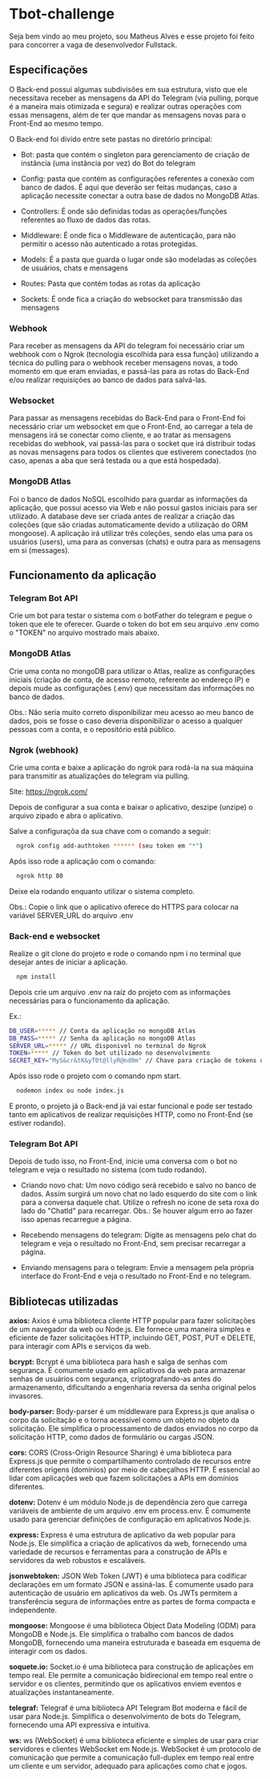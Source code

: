 

# Tbot-challenge

Seja bem vindo ao meu projeto, sou Matheus Alves e esse projeto foi feito para concorrer a vaga de desenvolvedor Fullstack.

## Especificações

O Back-end possui algumas subdivisões em sua estrutura, visto que ele necessitava receber as mensagens da API do Telegram (via pulling, porque é a maneira mais otimizada e segura)
e realizar outras operações com essas mensagens, além de ter que mandar as mensagens novas para o Front-End ao mesmo tempo.

O Back-end foi divido entre sete pastas no diretório principal:

- Bot: pasta que contém o singleton para gerenciamento de criação de instância (uma instância por vez) do Bot do telegram

- Config: pasta que contém as configurações referentes a conexão com banco de dados. É aqui que deverão ser feitas mudanças, caso a aplicação necessite conectar a outra base de dados no MongoDB Atlas.

- Controllers: É onde são definidas todas as operações/funções referentes ao fluxo de dados das rotas.

- Middleware: É onde fica o Middleware de autenticação, para não permitir o acesso não autenticado a rotas protegidas.

- Models: É a pasta que guarda o lugar onde são modeladas as coleções de usuários, chats e mensagens

- Routes: Pasta que contém todas as rotas da aplicação

- Sockets: É onde fica a criação do websocket para transmissão das mensagens

### Webhook

Para receber as mensagens da API do telegram foi necessário criar um webhook com o Ngrok (tecnologia escolhida para essa função) utilizando a técnica do pulling para o webhook receber mensagens novas, a todo momento em que eram enviadas, e passá-las para as rotas do Back-End e/ou realizar requisições ao banco de dados para salvá-las.

### Websocket

Para passar as mensagens recebidas do Back-End para o Front-End foi necessário criar um websocket em que o Front-End, ao carregar a tela de mensagens irá se conectar como cliente, e ao tratar as mensagens recebidas do webhook, vai passá-las para o socket que irá distribuir todas as novas mensagens para todos os clientes que estiverem conectados (no caso, apenas a aba que será testada ou a que está hospedada).

### MongoDB Atlas

Foi o banco de dados NoSQL escolhido para guardar as informações da aplicação, que possui acesso via Web e não possui gastos iniciais para ser utilizado. A database deve ser criada antes de realizar a criação das coleções (que são criadas automaticamente devido a utilização do ORM mongoose). A aplicação irá utilizar três coleções, sendo elas uma para os usuários (users), uma para as conversas (chats) e outra para as mensagens em si (messages).

## Funcionamento da aplicação

### Telegram Bot API

Crie um bot para testar o sistema com o botFather do telegram e pegue o token que ele te oferecer. Guarde o token do bot em seu arquivo .env como o "TOKEN" no arquivo mostrado mais abaixo.

### MongoDB Atlas 

Crie uma conta no mongoDB para utilizar o Atlas, realize as configurações iniciais (criação de conta, de acesso remoto, referente ao endereço IP) e depois mude as configurações (.env) que necessitam das informações no banco de dados.

Obs.: Não seria muito correto disponibilizar meu acesso ao meu banco de dados, pois se fosse o caso deveria disponibilizar o acesso a qualquer pessoas com a conta, e o repositório está público.

### Ngrok (webhook)

Crie uma conta e baixe a aplicação do ngrok para rodá-la na sua máquina para transmitir as atualizações do telegram via pulling.

Site: https://ngrok.com/

Depois de configurar a sua conta e baixar o aplicativo, deszipe (unzipe) o arquivo zipado e abra o aplicativo.

Salve a configuraçõa da sua chave com o comando a seguir:

```bash
  ngrok config add-authtoken ****** (seu token em "*")
```

Após isso rode a aplicação com o comando:

```bash
  ngrok http 80
```

Deixe ela rodando enquanto utilizar o sistema completo.

Obs.: Copie o link que o aplicativo oferece do HTTPS para colocar na variável SERVER_URL do arquivo .env

### Back-end e websocket

Realize o git clone do projeto e rode o comando npm i no terminal que desejar antes de iniciar a aplicação.

```bash
  npm install
```

Depois crie um arquivo .env na raíz do projeto com as informações necessárias para o funcionamento da aplicação.

Ex.:

```bash
DB_USER=***** // Conta da aplicação no mongoDB Atlas
DB_PASS=***** // Senha da aplicação no mongoDB Atlas
SERVER_URL=***** // URL disponivel no terminal do Ngrok
TOKEN=***** // Token do bot utilizado no desenvolvimento
SECRET_KEY="MyS&cr&tK&yT0t@llyR@nd0m" // Chave para criação de tokens de autenticação
```

Após isso rode o projeto com o comando npm start.

```bash
  nodemon index ou node index.js
```

E pronto, o projeto já o Back-end já vai estar funcional e pode ser testado tanto em aplicativos de realizar requisições HTTP, como no Front-End (se estiver rodando).

### Telegram Bot API

Depois de tudo isso, no Front-End, inicie uma conversa com o bot no telegram e veja o resultado no sistema (com tudo rodando).

- Criando novo chat: Um novo código será recebido e salvo no banco de dados. Assim surgirá um novo chat no lado esquerdo do site com o link para a conversa daquele chat. Utilize o refresh no icone de seta roxa do lado do "ChatId" para recarregar. Obs.: Se houver algum erro ao fazer isso apenas recarregue a página.

- Recebendo mensagens do telegram: Digite as mensagens pelo chat do telegram e veja o resultado no Front-End, sem precisar recarregar a página. 

- Enviando mensagens para o telegram: Envie a mensagem pela própria interface do Front-End e veja o resultado no Front-End e no telegram.
    
## Bibliotecas utilizadas

**axios:**
Axios é uma biblioteca cliente HTTP popular para fazer solicitações de um navegador da web ou Node.js. Ele fornece uma maneira simples e eficiente de fazer solicitações HTTP, incluindo GET, POST, PUT e DELETE, para interagir com APIs e serviços da web.

**bcrypt:**
Bcrypt é uma biblioteca para hash e salga de senhas com segurança. É comumente usado em aplicativos da web para armazenar senhas de usuários com segurança, criptografando-as antes do armazenamento, dificultando a engenharia reversa da senha original pelos invasores.

**body-parser:**
Body-parser é um middleware para Express.js que analisa o corpo da solicitação e o torna acessível como um objeto no objeto da solicitação. Ele simplifica o processamento de dados enviados no corpo da solicitação HTTP, como dados de formulário ou cargas JSON.

**cors:**
CORS (Cross-Origin Resource Sharing) é uma biblioteca para Express.js que permite o compartilhamento controlado de recursos entre diferentes origens (domínios) por meio de cabeçalhos HTTP. É essencial ao lidar com aplicações web que fazem solicitações a APIs em domínios diferentes.

**dotenv:**
Dotenv é um módulo Node.js de dependência zero que carrega variáveis ​​de ambiente de um arquivo .env em process.env. É comumente usado para gerenciar definições de configuração em aplicativos Node.js.

**express:**
Express é uma estrutura de aplicativo da web popular para Node.js. Ele simplifica a criação de aplicativos da web, fornecendo uma variedade de recursos e ferramentas para a construção de APIs e servidores da web robustos e escaláveis.

**jsonwebtoken:**
JSON Web Token (JWT) é uma biblioteca para codificar declarações em um formato JSON e assiná-las. É comumente usado para autenticação de usuário em aplicativos da web. Os JWTs permitem a transferência segura de informações entre as partes de forma compacta e independente.

**mongoose:**
Mongoose é uma biblioteca Object Data Modeling (ODM) para MongoDB e Node.js. Ele simplifica o trabalho com bancos de dados MongoDB, fornecendo uma maneira estruturada e baseada em esquema de interagir com os dados.

**soquete.io:**
Socket.io é uma biblioteca para construção de aplicações em tempo real. Ele permite a comunicação bidirecional em tempo real entre o servidor e os clientes, permitindo que os aplicativos enviem eventos e atualizações instantaneamente.

**telegraf:**
Telegraf é uma biblioteca API Telegram Bot moderna e fácil de usar para Node.js. Simplifica o desenvolvimento de bots do Telegram, fornecendo uma API expressiva e intuitiva.

**ws:**
ws (WebSocket) é uma biblioteca eficiente e simples de usar para criar servidores e clientes WebSocket em Node.js. WebSocket é um protocolo de comunicação que permite a comunicação full-duplex em tempo real entre um cliente e um servidor, adequado para aplicações como chat e jogos.
